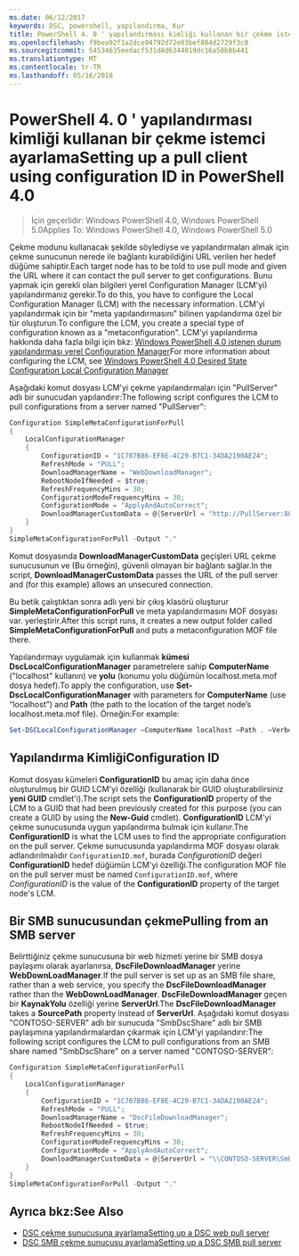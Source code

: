 ```yaml
---
ms.date: 06/12/2017
keywords: DSC, powershell, yapılandırma, Kur
title: PowerShell 4. 0 ' yapılandırması kimliği kullanan bir çekme istemci ayarlama
ms.openlocfilehash: f9bea92f1a2dce94792d72e03bef884d2729f3c0
ms.sourcegitcommit: 54534635eedacf531d8d6344019dc16a50b8b441
ms.translationtype: MT
ms.contentlocale: tr-TR
ms.lasthandoff: 05/16/2018
---
```

# <a name="setting-up-a-pull-client-using-configuration-id-in-powershell-40"></a><span data-ttu-id="ec9ce-103">PowerShell 4. 0 ' yapılandırması kimliği kullanan bir çekme istemci ayarlama</span><span class="sxs-lookup"><span data-stu-id="ec9ce-103">Setting up a pull client using configuration ID in PowerShell 4.0</span></span>

><span data-ttu-id="ec9ce-104">İçin geçerlidir: Windows PowerShell 4.0, Windows PowerShell 5.0</span><span class="sxs-lookup"><span data-stu-id="ec9ce-104">Applies To: Windows PowerShell 4.0, Windows PowerShell 5.0</span></span>

<span data-ttu-id="ec9ce-105">Çekme modunu kullanacak şekilde söylediyse ve yapılandırmaları almak için çekme sunucunun nerede ile bağlantı kurabildiğini URL verilen her hedef düğüme sahiptir.</span><span class="sxs-lookup"><span data-stu-id="ec9ce-105">Each target node has to be told to use pull mode and given the URL where it can contact the pull server to get configurations.</span></span> <span data-ttu-id="ec9ce-106">Bunu yapmak için gerekli olan bilgileri yerel Configuration Manager (LCM'yi) yapılandırmanız gerekir.</span><span class="sxs-lookup"><span data-stu-id="ec9ce-106">To do this, you have to configure the Local Configuration Manager (LCM) with the necessary information.</span></span> <span data-ttu-id="ec9ce-107">LCM'yi yapılandırmak için bir "meta yapılandırmasını" bilinen yapılandırma özel bir tür oluşturun.</span><span class="sxs-lookup"><span data-stu-id="ec9ce-107">To configure the LCM, you create a special type of configuration known as a "metaconfiguration".</span></span> <span data-ttu-id="ec9ce-108">LCM'yi yapılandırma hakkında daha fazla bilgi için bkz: [Windows PowerShell 4.0 istenen durum yapılandırması yerel Configuration Manager](metaConfig4.md)</span><span class="sxs-lookup"><span data-stu-id="ec9ce-108">For more information about configuring the LCM, see [Windows PowerShell 4.0 Desired State Configuration Local Configuration Manager](metaConfig4.md)</span></span>

<span data-ttu-id="ec9ce-109">Aşağıdaki komut dosyası LCM'yi çekme yapılandırmaları için "PullServer" adlı bir sunucudan yapılandırır:</span><span class="sxs-lookup"><span data-stu-id="ec9ce-109">The following script configures the LCM to pull configurations from a server named "PullServer":</span></span>

```powershell
Configuration SimpleMetaConfigurationForPull
{
    LocalConfigurationManager
    {
        ConfigurationID = "1C707B86-EF8E-4C29-B7C1-34DA2190AE24";
        RefreshMode = "PULL";
        DownloadManagerName = "WebDownloadManager";
        RebootNodeIfNeeded = $true;
        RefreshFrequencyMins = 30;
        ConfigurationModeFrequencyMins = 30;
        ConfigurationMode = "ApplyAndAutoCorrect";
        DownloadManagerCustomData = @{ServerUrl = "http://PullServer:8080/PSDSCPullServer/PSDSCPullServer.svc"; AllowUnsecureConnection = “TRUE”}
    }
}
SimpleMetaConfigurationForPull -Output "."
```

<span data-ttu-id="ec9ce-110">Komut dosyasında **DownloadManagerCustomData** geçişleri URL çekme sunucusunun ve (Bu örneğin), güvenli olmayan bir bağlantı sağlar.</span><span class="sxs-lookup"><span data-stu-id="ec9ce-110">In the script, **DownloadManagerCustomData** passes the URL of the pull server and (for this example) allows an unsecured connection.</span></span>

<span data-ttu-id="ec9ce-111">Bu betik çalıştıktan sonra adlı yeni bir çıkış klasörü oluşturur **SimpleMetaConfigurationForPull** ve meta yapılandırmasını MOF dosyası var. yerleştirir.</span><span class="sxs-lookup"><span data-stu-id="ec9ce-111">After this script runs, it creates a new output folder called **SimpleMetaConfigurationForPull** and puts a metaconfiguration MOF file there.</span></span>

<span data-ttu-id="ec9ce-112">Yapılandırmayı uygulamak için kullanmak **kümesi DscLocalConfigurationManager** parametrelere sahip **ComputerName** ("localhost" kullanın) ve **yolu** (konumu yolu düğümün localhost.meta.mof dosya hedef).</span><span class="sxs-lookup"><span data-stu-id="ec9ce-112">To apply the configuration, use **Set-DscLocalConfigurationManager** with parameters for **ComputerName** (use “localhost”) and **Path** (the path to the location of the target node’s localhost.meta.mof file).</span></span> <span data-ttu-id="ec9ce-113">Örneğin:</span><span class="sxs-lookup"><span data-stu-id="ec9ce-113">For example:</span></span>
```powershell
Set-DSCLocalConfigurationManager –ComputerName localhost –Path . –Verbose.
```

## <a name="configuration-id"></a><span data-ttu-id="ec9ce-114">Yapılandırma Kimliği</span><span class="sxs-lookup"><span data-stu-id="ec9ce-114">Configuration ID</span></span>
<span data-ttu-id="ec9ce-115">Komut dosyası kümeleri **ConfigurationID** bu amaç için daha önce oluşturulmuş bir GUID LCM'yi özelliği (kullanarak bir GUID oluşturabilirsiniz **yeni GUID** cmdlet'i).</span><span class="sxs-lookup"><span data-stu-id="ec9ce-115">The script sets the **ConfigurationID** property of the LCM to a GUID that had been previously created for this purpose (you can create a GUID by using the **New-Guid** cmdlet).</span></span> <span data-ttu-id="ec9ce-116">**ConfigurationID** LCM'yi çekme sunucusunda uygun yapılandırma bulmak için kullanır.</span><span class="sxs-lookup"><span data-stu-id="ec9ce-116">The **ConfigurationID** is what the LCM uses to find the appropriate configuration on the pull server.</span></span> <span data-ttu-id="ec9ce-117">Çekme sunucusunda yapılandırma MOF dosyası olarak adlandırılmalıdır `ConfigurationID.mof`, burada *ConfigurationID* değeri **ConfigurationID** hedef düğümün LCM'yi özelliği.</span><span class="sxs-lookup"><span data-stu-id="ec9ce-117">The configuration MOF file on the pull server must be named `ConfigurationID.mof`, where *ConfigurationID* is the value of the **ConfigurationID** property of the target node's LCM.</span></span>

## <a name="pulling-from-an-smb-server"></a><span data-ttu-id="ec9ce-118">Bir SMB sunucusundan çekme</span><span class="sxs-lookup"><span data-stu-id="ec9ce-118">Pulling from an SMB server</span></span>

<span data-ttu-id="ec9ce-119">Belirttiğiniz çekme sunucusuna bir web hizmeti yerine bir SMB dosya paylaşımı olarak ayarlanırsa, **DscFileDownloadManager** yerine **WebDownLoadManager**.</span><span class="sxs-lookup"><span data-stu-id="ec9ce-119">If the pull server is set up as an SMB file share, rather than a web service, you specify the **DscFileDownloadManager** rather than the **WebDownLoadManager**.</span></span>
<span data-ttu-id="ec9ce-120">**DscFileDownloadManager** geçen bir **KaynakYolu** özelliği yerine **ServerUrl**.</span><span class="sxs-lookup"><span data-stu-id="ec9ce-120">The **DscFileDownloadManager** takes a **SourcePath** property instead of **ServerUrl**.</span></span> <span data-ttu-id="ec9ce-121">Aşağıdaki komut dosyası "CONTOSO-SERVER" adlı bir sunucuda "SmbDscShare" adlı bir SMB paylaşımına yapılandırmalardan çıkarmak için LCM'yi yapılandırır:</span><span class="sxs-lookup"><span data-stu-id="ec9ce-121">The following script configures the LCM to pull configurations from an SMB share named "SmbDscShare" on a server named "CONTOSO-SERVER":</span></span>

```powershell
Configuration SimpleMetaConfigurationForPull
{
    LocalConfigurationManager
    {
        ConfigurationID = "1C707B86-EF8E-4C29-B7C1-34DA2190AE24";
        RefreshMode = "PULL";
        DownloadManagerName = "DscFileDownloadManager";
        RebootNodeIfNeeded = $true;
        RefreshFrequencyMins = 30;
        ConfigurationModeFrequencyMins = 30;
        ConfigurationMode = "ApplyAndAutoCorrect";
        DownloadManagerCustomData = @{ServerUrl = "\\CONTOSO-SERVER\SmbDscShare"}
    }
}
SimpleMetaConfigurationForPull -Output "."
```

## <a name="see-also"></a><span data-ttu-id="ec9ce-122">Ayrıca bkz:</span><span class="sxs-lookup"><span data-stu-id="ec9ce-122">See Also</span></span>

- [<span data-ttu-id="ec9ce-123">DSC çekme sunucusuna ayarlama</span><span class="sxs-lookup"><span data-stu-id="ec9ce-123">Setting up a DSC web pull server</span></span>](pullServer.md)
- [<span data-ttu-id="ec9ce-124">DSC SMB çekme sunucusu ayarlama</span><span class="sxs-lookup"><span data-stu-id="ec9ce-124">Setting up a DSC SMB pull server</span></span>](pullServerSMB.md)